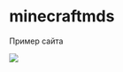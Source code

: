 # minecraftmds
Пример сайта


 <img src="https://lanyard.kyrie25.me/api/783974618704379904](https://imgur.com/a/XBFvlVa"/>
